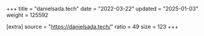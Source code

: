 +++
title = "danielsada.tech"
date = "2022-03-22"
updated = "2025-01-03"
weight = 125592

[extra]
source = "https://danielsada.tech/"
ratio = 49
size = 123
+++
